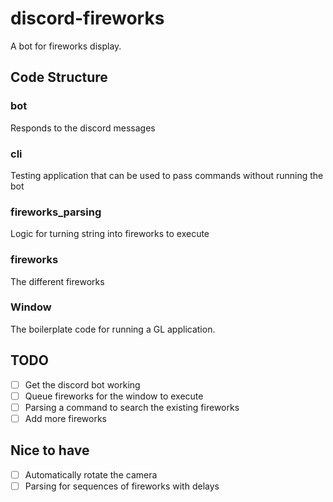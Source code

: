 # discord-fireworks

A bot for fireworks display. 

## Code Structure

### bot

Responds to the discord messages

### cli

Testing application that can be used to pass commands without running the bot

### fireworks_parsing

Logic for turning string into fireworks to execute

### fireworks

The different fireworks

### Window

The boilerplate code for running a GL application. 

## TODO

 - [ ] Get the discord bot working
 - [ ] Queue fireworks for the window to execute
 - [ ] Parsing a command to search the existing fireworks
 - [ ] Add more fireworks
 
## Nice to have
 - [ ] Automatically rotate the camera
 - [ ] Parsing for sequences of fireworks with delays